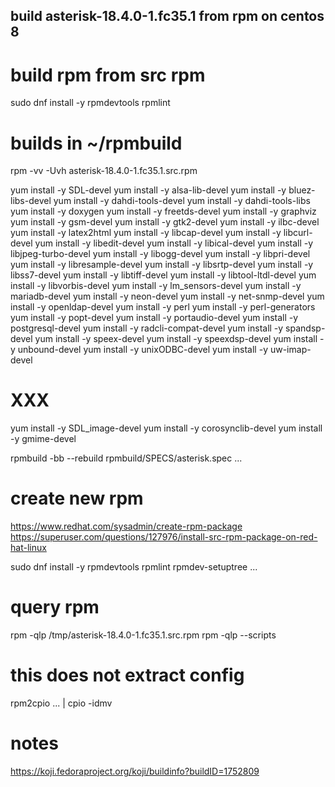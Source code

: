 ## build asterisk-18.4.0-1.fc35.1 from rpm on centos 8

# build rpm from src rpm

  sudo dnf install -y rpmdevtools rpmlint

  # builds in ~/rpmbuild
  rpm -vv -Uvh asterisk-18.4.0-1.fc35.1.src.rpm

  yum install -y SDL-devel
  yum install -y alsa-lib-devel
  yum install -y bluez-libs-devel
  yum install -y dahdi-tools-devel
  yum install -y dahdi-tools-libs
  yum install -y doxygen
  yum install -y freetds-devel
  yum install -y graphviz
  yum install -y gsm-devel
  yum install -y gtk2-devel
  yum install -y ilbc-devel
  yum install -y latex2html
  yum install -y libcap-devel
  yum install -y libcurl-devel
  yum install -y libedit-devel
  yum install -y libical-devel
  yum install -y libjpeg-turbo-devel
  yum install -y libogg-devel
  yum install -y libpri-devel
  yum install -y libresample-devel
  yum install -y libsrtp-devel
  yum install -y libss7-devel
  yum install -y libtiff-devel
  yum install -y libtool-ltdl-devel
  yum install -y libvorbis-devel
  yum install -y lm_sensors-devel
  yum install -y mariadb-devel
  yum install -y neon-devel
  yum install -y net-snmp-devel
  yum install -y openldap-devel
  yum install -y perl
  yum install -y perl-generators
  yum install -y popt-devel
  yum install -y portaudio-devel
  yum install -y postgresql-devel
  yum install -y radcli-compat-devel
  yum install -y spandsp-devel
  yum install -y speex-devel
  yum install -y speexdsp-devel
  yum install -y unbound-devel
  yum install -y unixODBC-devel
  yum install -y uw-imap-devel
    
  # XXX
  yum install -y SDL_image-devel
  yum install -y corosynclib-devel
  yum install -y gmime-devel

  rpmbuild -bb --rebuild rpmbuild/SPECS/asterisk.spec
  ...
  
# create new rpm

https://www.redhat.com/sysadmin/create-rpm-package
https://superuser.com/questions/127976/install-src-rpm-package-on-red-hat-linux

  sudo dnf install -y rpmdevtools rpmlint
  rpmdev-setuptree
  ...
    
# query rpm

  rpm -qlp /tmp/asterisk-18.4.0-1.fc35.1.src.rpm
  rpm -qlp --scripts
  # this does not extract config
  rpm2cpio ... | cpio -idmv
    
# notes

https://koji.fedoraproject.org/koji/buildinfo?buildID=1752809
